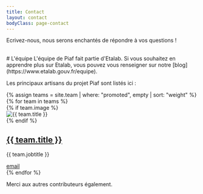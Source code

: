 ```yaml
---
title: Contact
layout: contact
bodyClass: page-contact
---
```


Ecrivez-nous, nous serons enchantés de répondre à vos questions !

<br/>
# L'équipe
L'équipe de Piaf fait partie d'Etalab. Si vous souhaitez en apprendre plus sur Etalab, vous pouvez vous renseigner sur notre [blog](https://www.etalab.gouv.fr/equipe).

Les principaux artisans du projet Piaf sont listés ici :

<div class="container pt-1 pb-6">
    <div class="row pt-0 pb-6">
        {% assign teams = site.team | where: "promoted", empty | sort: "weight" %}
        {% for team in teams %}
        <div class="col-12 col-md-4 mb-3">
            <div class="team team-summary">
                {% if team.image %}
                <div class="team-image">
                    <img alt="{{ team.title }}" class="img-fluid m-0" src="{{ team.image | relative_url }}" />
                </div>
                {% endif %}
                <div class="team-meta">
                    <h2 class="team-name"><a href="{{ team.linkedinurl | relative_url }}">{{ team.title }}</a></h2>
                    <p class="team-description">{{ team.jobtitle }}</p>
                    <a class="team-content" href="mailto:{{team.email}}">email</a>
                </div>
            </div>
        </div>
        {% endfor %}
    </div>
</div>

Merci aux autres contributeurs également.